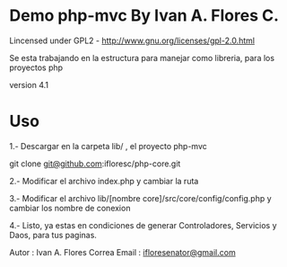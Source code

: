 Demo php-mvc By Ivan A. Flores C.
========

Lincensed under GPL2 - http://www.gnu.org/licenses/gpl-2.0.html


Se esta trabajando en la estructura para manejar como libreria, para los proyectos php

version 4.1

# Uso

1.- Descargar en la carpeta lib/ , el proyecto php-mvc

git clone git@github.com:ifloresc/php-core.git

2.- Modificar el archivo index.php y cambiar la ruta

3.- Modificar el archivo lib/[nombre core]/src/core/config/config.php y cambiar los nombre de conexion

4.- Listo, ya estas en condiciones de generar Controladores, Servicios y Daos, para tus paginas.


Autor : Ivan A. Flores Correa
Email : ifloresenator@gmail.com
